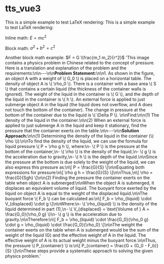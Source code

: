 # tts_vue3
This is a simple example to test LaTeX rendering:
This is a simple example to test LaTeX rendering:

Inline math: $E = mc^2$

Block math:
$a^2 + b^2 = c^2$

Another block math example:
$F = G \\frac{m_1 m_2}{r^2}$
'This image contains a physics problem in Chinese related to the concept of pressure. Here is a translation and explanation of the problem and the requirements:\n\n---\n\n**Problem Statement:**\n\n1. As shown in the figure, an object A with a weight of \\( G_0 \\) is placed on a horizontal table. The density of object A is \\( \\rho_0 \\). There is a container with a base area \\( S \\) that contains a certain liquid (the thickness of the container walls is ignored). The weight of the liquid in the container is \\( G \\), and the depth of the liquid in the container is \\( h \\). An external force is applied to just submerge object A in the liquid (the liquid does not overflow, and A does not touch the bottom of the container). The change in pressure at the bottom of the container due to the liquid is \\( \\Delta P \\). \n\nFind:\n\n(1) The density of the liquid in the container.\n\n(2) When an external force is applied to just submerge A in the liquid and keep it stationary, find the pressure that the container exerts on the table.\n\n---\n\n**Solution Approach:**\n\n(1) Determining the density of the liquid in the container (\\( \\rho \\)):\n\nTo find the density of the liquid, we can use the formula for liquid pressure \\( P = \\rho g h \\), where:\n- \\( P \\) is the pressure at the bottom of the container,\n- \\( \\rho \\) is the density of the liquid,\n- \\( g \\) is the acceleration due to gravity,\n- \\( h \\) is the depth of the liquid.\n\nSince the pressure at the bottom is due solely to the weight of the liquid, we can also express this pressure as:\n\\[ P = \\frac{G}{S} \\]\n\nEquating both expressions for pressure:\n\\[ \\rho g h = \\frac{G}{S} \\]\n\nThus,\n\\[ \\rho = \\frac{G}{Sgh} \\]\n\n(2) Finding the pressure the container exerts on the table when object A is submerged:\n\nWhen the object A is submerged, it displaces an equivalent volume of liquid. The buoyant force exerted by the liquid on object A is equal to the weight of the displaced liquid.\n\nThe buoyant force \\( F_b \\) can be calculated as:\n\\[ F_b = \\rho_{liquid} \\cdot V_{displaced} \\cdot g \\]\n\nWhere:\n- \\( \\rho_{liquid} \\) is the density of the liquid determined in part (1),\n- \\( V_{displaced} = \\text{Volume of } A = \\frac{G_0}{\\rho_0 g} \\)\n- \\( g \\) is the acceleration due to gravity.\n\nTherefore:\n\\[ F_b = \\rho_{liquid} \\cdot \\frac{G_0}{\\rho_0 g} \\cdot g = \\rho_{liquid} \\cdot \\frac{G_0}{\\rho_0} \\]\n\nThe weight the container exerts on the table when A is submerged would be the sum of the weight of the liquid (G) and the effective weight of A in the liquid. The effective weight of A is its actual weight minus the buoyant force.\n\nThus, the pressure \\( P_{container} \\) is:\n\\[ P_{container} = \\frac{G + (G_0 - F_b)}{S} \\]\n\nThese steps provide a systematic approach to solving the given physics problem.'
